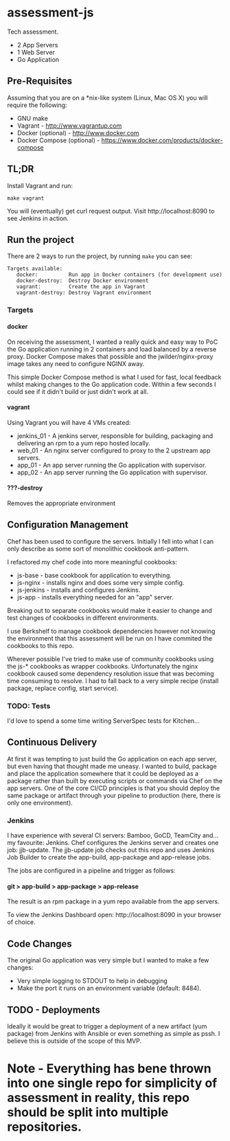 # assessment-js
Tech assessment.
* 2 App Servers
* 1 Web Server
* Go Application

## Pre-Requisites
Assuming that you are on a \*nix-like system (Linux, Mac OS X) you will require
the following:
* GNU make
* Vagrant - http://www.vagrantup.com
* Docker (optional) - http://www.docker.com
* Docker Compose (optional) - https://www.docker.com/products/docker-compose

## TL;DR
Install Vagrant and run:
```
make vagrant
```
You will (eventually) get curl request output. Visit http://localhost:8090 to
see Jenkins in action.

## Run the project
There are 2 ways to run the project, by running `make` you can see:
```
Targets available:
   docker:          Run app in Docker containers (for development use)
   docker-destroy:  Destroy Docker environment
   vagrant:         Create the app in Vagrant
   vagrant-destroy: Destroy Vagrant environment
```

### Targets
#### docker
On receiving the assessment, I wanted a really quick and easy way to PoC the Go
application running in 2 containers and load balanced by a reverse proxy.
Docker Compose makes that possible and the jwilder/nginx-proxy image takes any
need to configure NGINX away.

This simple Docker Compose method is what I used for fast, local feedback whilst
making changes to the Go application code. Within a few seconds I could see if it
didn't build or just didn't work at all.

#### vagrant
Using Vagrant you will have 4 VMs created:
* jenkins_01 - A jenkins server, responsible for building, packaging and delivering
an rpm to a yum repo hosted locally.
* web_01 - An nginx server configured to proxy to the 2 upstream app servers.
* app_01 - An app server running the Go application with supervisor.
* app_02 - An app server running the Go application with supervisor.

#### ???-destroy
Removes the appropriate environment

## Configuration Management
Chef has been used to configure the servers. Initially I fell into what I can
only describe as some sort of monolithic cookbook anti-pattern.

I refactored my chef code into more meaningful cookbooks:
* js-base - base cookbook for application to everything.
* js-nginx - installs nginx and does some very simple config.
* js-jenkins - installs and configures Jenkins.
* js-app - installs everything needed for an "app" server.

Breaking out to separate cookbooks would make it easier to change and test
changes of cookbooks in different environments.

I use Berkshelf to manage cookbook dependencies however not knowing the
environment that this assessment will be run on I have commited the cookbooks
to this repo.

Wherever possible I've tried to make use of community cookbooks using the js-*
cookbooks as wrapper cookbooks. Unfortunately the nginx cookbook caused some
dependency resolution issue that was becoming time consuming to resolve. I had
to fall back to a very simple recipe (install package, replace config, start service).

### TODO: Tests
I'd love to spend a some time writing ServerSpec tests for Kitchen...

## Continuous Delivery
At first it was tempting to just build the Go application on each app server, but
even having that thought made me uneasy. I wanted to build, package and place the
application somewhere that it could be deployed as a package rather than built
by executing scripts or commands via Chef on the app servers. One of the core CI/CD
principles is that you should deploy the same package or artifact through your
pipeline to production (here, there is only one environment).

### Jenkins
I have experience with several CI servers: Bamboo, GoCD, TeamCity and... my
favourite: Jenkins. Chef configures the Jenkins server and creates one job:
jjb-update. The jjb-update job checks out this repo and uses Jenkins Job Builder
to create the app-build, app-package and app-release jobs.

The jobs are configured in a pipeline and trigger as follows:

#### git > app-build > app-package > app-release

The result is an rpm package in a yum repo available from the app servers.

To view the Jenkins Dashboard open: http://localhost:8090 in your browser of choice.

## Code Changes
The original Go application was very simple but I wanted to make a few changes:
* Very simple logging to STDOUT to help in debugging
* Make the port it runs on an environment variable (default: 8484).


## TODO - Deployments
Ideally it would be great to trigger a deployment of a new artifact (yum package)
from Jenkins with Ansible or even something as simple as pssh. I believe this is
outside of the scope of this MVP.

# Note - Everything has bene thrown into one single repo for simplicity of assessment in reality, this repo should be split into multiple repositories.
